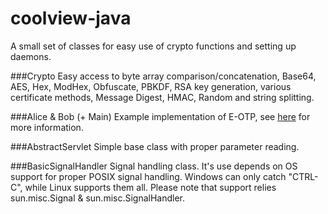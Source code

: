 coolview-java
=============

A small set of classes for easy use of crypto functions and setting up daemons.


###Crypto
Easy access to byte array comparison/concatenation, Base64, AES, Hex, ModHex, Obfuscate, PBKDF, RSA key generation, various certificate methods, Message Digest, HMAC, Random and string splitting.

###Alice & Bob (+ Main)
Example implementation of E-OTP, see [here](https://defuse.ca/eotp.htm) for more information.

###AbstractServlet
Simple base class with proper parameter reading.

###BasicSignalHandler
Signal handling class. It's use depends on OS support for proper POSIX signal handling. Windows can only catch "CTRL-C", while Linux supports them all. Please note that support relies sun.misc.Signal & sun.misc.SignalHandler.
